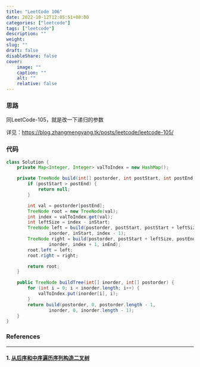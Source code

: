 ```yaml
---
title: "LeetCode 106"
date: 2022-10-12T12:05:51+08:00
categories: ["leetcode"]
tags: ["leetcode"]
description: ""
weight:
slug: ""
draft: false
disableShare: false
cover:
    image: ""
    caption: ""
    alt: ""
    relative: false
---
```


### 思路

同LeetCode-105，就是改一下递归的参数

详见：<https://blog.zhangmengyang.tk/posts/leetcode/leetcode-105/>

### 代码

```java
class Solution {
    private Map<Integer, Integer> valToIndex = new HashMap();

    private TreeNode build(int[] postorder, int postStart, int postEnd, int[] inorder, int inStart, int inEnd) {
        if (postStart > postEnd) {
            return null;
        }

        int val = postorder[postEnd];
        TreeNode root = new TreeNode(val);
        int index = valToIndex.get(val);
        int leftSize = index - inStart;
        TreeNode left = build(postorder, postStart, postStart + leftSize - 1,
                inorder, inStart, index - 1);
        TreeNode right = build(postorder, postStart + leftSize, postEnd - 1,
                inorder, index + 1, inEnd);
        root.left = left;
        root.right = right;

        return root;
    }

    public TreeNode buildTree(int[] inorder, int[] postorder) {
        for (int i = 0; i < inorder.length; i++) {
            valToIndex.put(inorder[i], i);
        }
        return build(postorder, 0, postorder.length - 1,
                inorder, 0, inorder.length - 1);
    }
}
```

### References

---

#### 1. [从后序和中序遍历序列构造二叉树](https://leetcode.cn/problems/construct-binary-tree-from-inorder-and-postorder-traversal/)
